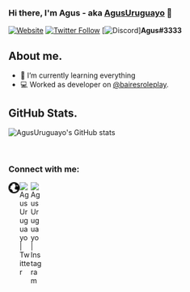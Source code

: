 ### Hi there, I'm Agus - aka [AgusUruguayo][website] 👋 

[![Website](https://img.shields.io/website?label=uruguayo.me&style=for-the-badge&url=https%3A%2F%2Fcodestackr.com)](https://uruguayo.me)
[![Twitter Follow](https://img.shields.io/badge/Twitter-1DA1F2?style=for-the-badge&logo=twitter&logoColor=white)](https://twitter.com/intent/follow?original_referer=https%3A%2F%2Fgithub.com%2FAgusUruguayoo&screen_name=AgusUruguayoo)
[![Discord](https://img.shields.io/badge/Discord-7289DA?style=for-the-badge&logo=discord&logoColor=white)]**Agus#3333**


## About me.

- 🧠 I’m currently learning everything
- 💻 Worked as developer on [@bairesroleplay][barp].

## GitHub Stats.

![AgusUruguayo's GitHub stats](https://github-readme-stats.vercel.app/api?username=agusuruguayo&show_icons=true&theme=radical)

<br />

### Connect with me:

[<img align="left" alt="uruguayo.me" width="22px" src="https://raw.githubusercontent.com/iconic/open-iconic/master/svg/globe.svg" />][website]
[<img align="left" alt="AgusUruguayo | Twitter" width="22px" src="https://cdn.jsdelivr.net/npm/simple-icons@v3/icons/twitter.svg" />][twitter]
[<img align="left" alt="AgusUruguayo | Instagram" width="22px" src="https://cdn.jsdelivr.net/npm/simple-icons@v3/icons/instagram.svg" />][instagram]


</details>

[website]: https://uruguayo.me
[barp]: https://bairesrp.net/
[twitter]: https://twitter.com/agusuruguayoo
[instagram]: https://instagram.com/faguuu
